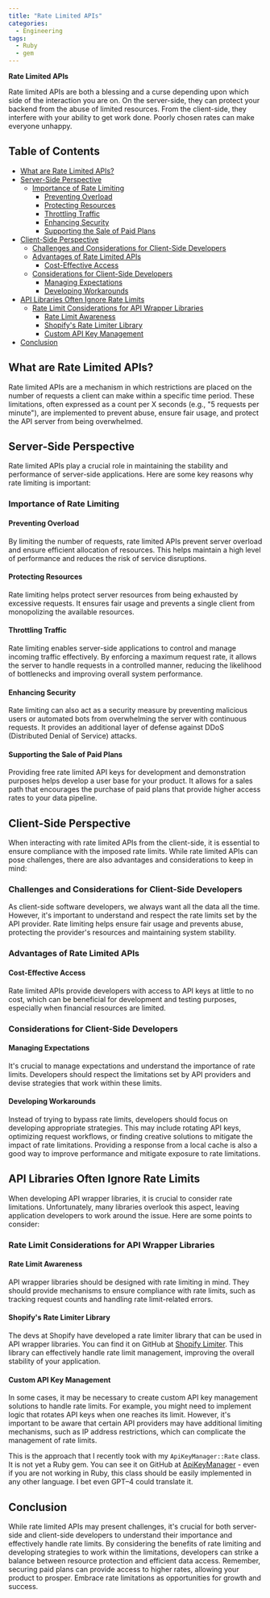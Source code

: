 ```yaml
---
title: "Rate Limited APIs"
categories:
  - Engineering
tags:
  - Ruby
  - gem
---
```

**Rate Limited APIs**

Rate limited APIs are both a blessing and a curse depending upon which side of the interaction you are on. On the server-side, they can protect your backend from the abuse of limited resources. From the client-side, they interfere with your ability to get work done. Poorly chosen rates can make everyone unhappy.

<!-- Tocer[start]: Auto-generated, don't remove. -->

## Table of Contents

  - [What are Rate Limited APIs?](#what-are-rate-limited-apis)
  - [Server-Side Perspective](#server-side-perspective)
    - [Importance of Rate Limiting](#importance-of-rate-limiting)
      - [Preventing Overload](#preventing-overload)
      - [Protecting Resources](#protecting-resources)
      - [Throttling Traffic](#throttling-traffic)
      - [Enhancing Security](#enhancing-security)
      - [Supporting the Sale of Paid Plans](#supporting-the-sale-of-paid-plans)
  - [Client-Side Perspective](#client-side-perspective)
    - [Challenges and Considerations for Client-Side Developers](#challenges-and-considerations-for-client-side-developers)
    - [Advantages of Rate Limited APIs](#advantages-of-rate-limited-apis)
      - [Cost-Effective Access](#cost-effective-access)
    - [Considerations for Client-Side Developers](#considerations-for-client-side-developers)
      - [Managing Expectations](#managing-expectations)
      - [Developing Workarounds](#developing-workarounds)
  - [API Libraries Often Ignore Rate Limits](#api-libraries-often-ignore-rate-limits)
    - [Rate Limit Considerations for API Wrapper Libraries](#rate-limit-considerations-for-api-wrapper-libraries)
      - [Rate Limit Awareness](#rate-limit-awareness)
      - [Shopify's Rate Limiter Library](#shopifys-rate-limiter-library)
      - [Custom API Key Management](#custom-api-key-management)
  - [Conclusion](#conclusion)

<!-- Tocer[finish]: Auto-generated, don't remove. -->


## What are Rate Limited APIs?

Rate limited APIs are a mechanism in which restrictions are placed on the number of requests a client can make within a specific time period. These limitations, often expressed as a count per X seconds (e.g., "5 requests per minute"), are implemented to prevent abuse, ensure fair usage, and protect the API server from being overwhelmed.

## Server-Side Perspective

Rate limited APIs play a crucial role in maintaining the stability and performance of server-side applications. Here are some key reasons why rate limiting is important:

### Importance of Rate Limiting

#### Preventing Overload

By limiting the number of requests, rate limited APIs prevent server overload and ensure efficient allocation of resources. This helps maintain a high level of performance and reduces the risk of service disruptions.

#### Protecting Resources

Rate limiting helps protect server resources from being exhausted by excessive requests. It ensures fair usage and prevents a single client from monopolizing the available resources.

#### Throttling Traffic

Rate limiting enables server-side applications to control and manage incoming traffic effectively. By enforcing a maximum request rate, it allows the server to handle requests in a controlled manner, reducing the likelihood of bottlenecks and improving overall system performance.

#### Enhancing Security

Rate limiting can also act as a security measure by preventing malicious users or automated bots from overwhelming the server with continuous requests. It provides an additional layer of defense against DDoS (Distributed Denial of Service) attacks.

#### Supporting the Sale of Paid Plans

Providing free rate limited API keys for development and demonstration purposes helps develop a user base for your product. It allows for a sales path that encourages the purchase of paid plans that provide higher access rates to your data pipeline.

## Client-Side Perspective

When interacting with rate limited APIs from the client-side, it is essential to ensure compliance with the imposed rate limits. While rate limited APIs can pose challenges, there are also advantages and considerations to keep in mind:

### Challenges and Considerations for Client-Side Developers

As client-side software developers, we always want all the data all the time. However, it's important to understand and respect the rate limits set by the API provider. Rate limiting helps ensure fair usage and prevents abuse, protecting the provider's resources and maintaining system stability.

### Advantages of Rate Limited APIs

#### Cost-Effective Access

Rate limited APIs provide developers with access to API keys at little to no cost, which can be beneficial for development and testing purposes, especially when financial resources are limited.

### Considerations for Client-Side Developers

#### Managing Expectations

It's crucial to manage expectations and understand the importance of rate limits. Developers should respect the limitations set by API providers and devise strategies that work within these limits.

#### Developing Workarounds

Instead of trying to bypass rate limits, developers should focus on developing appropriate strategies. This may include rotating API keys, optimizing request workflows, or finding creative solutions to mitigate the impact of rate limitations. Providing a response from a local cache is also a good way to improve performance and mitigate exposure to rate limitations.

## API Libraries Often Ignore Rate Limits

When developing API wrapper libraries, it is crucial to consider rate limitations. Unfortunately, many libraries overlook this aspect, leaving application developers to work around the issue. Here are some points to consider:

### Rate Limit Considerations for API Wrapper Libraries

#### Rate Limit Awareness

API wrapper libraries should be designed with rate limiting in mind. They should provide mechanisms to ensure compliance with rate limits, such as tracking request counts and handling rate limit-related errors.

#### Shopify's Rate Limiter Library

The devs at Shopify have developed a rate limiter library that can be used in API wrapper libraries. You can find it on GitHub at [Shopify Limiter](https://github.com/Shopify/limiter). This library can effectively handle rate limit management, improving the overall stability of your application.

#### Custom API Key Management

In some cases, it may be necessary to create custom API key management solutions to handle rate limits. For example, you might need to implement logic that rotates API keys when one reaches its limit. However, it's important to be aware that certain API providers may have additional limiting mechanisms, such as IP address restrictions, which can complicate the management of rate limits.

This is the approach that I recently took with my `ApiKeyManager::Rate` class. It is not yet a Ruby gem. You can see it on GitHub at [ApiKeyManager](https://github.com/MadBomber/lib_ruby/blob/master/api_key_manager.rb) - even if you are not working in Ruby, this class should be easily implemented in any other language. I bet even GPT–4 could translate it.

## Conclusion

While rate limited APIs may present challenges, it's crucial for both server-side and client-side developers to understand their importance and effectively handle rate limits. By considering the benefits of rate limiting and developing strategies to work within the limitations, developers can strike a balance between resource protection and efficient data access. Remember, securing paid plans can provide access to higher rates, allowing your product to prosper. Embrace rate limitations as opportunities for growth and success.
